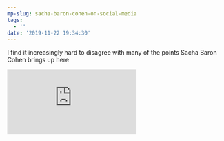 ```yaml
---
mp-slug: sacha-baron-cohen-on-social-media
tags:
  - ''
date: '2019-11-22 19:34:30'
---
```

I find it increasingly hard to disagree with many of the points Sacha Baron Cohen brings up here

<div class="video"><iframe src="https://www.youtube.com/embed/ymaWq5yZIYM" frameborder="0" allow="autoplay; encrypted-media" allowfullscreen></iframe></div>
